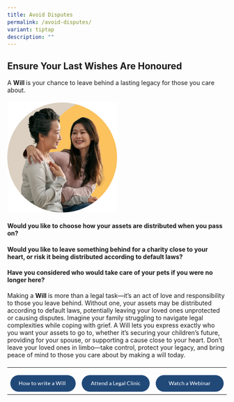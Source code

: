 ```yaml
---
title: Avoid Disputes
permalink: /avoid-disputes/
variant: tiptap
description: ""
---
```

<h2>Ensure Your Last Wishes Are Honoured</h2>
<p>A <strong>Will </strong>is your chance to leave behind a lasting legacy
for those you care about.</p>
<h4></h4>
<div class="isomer-image-wrapper">
<img style="width: 50%;" height="auto" width="100%" alt="" src="/images/img_will.png">
</div>
<h4>Would you like to choose how your assets are distributed when you pass on?</h4>
<h4>Would you like to leave something behind for a charity close to your heart, or risk it being distributed according to default laws?</h4>
<h4>Have you considered who would take care of your pets if you were no longer here?</h4>
<p>Making a <strong>Will </strong>is more than a legal task—it’s an act of
love and responsibility to those you leave behind. Without one, your assets
may be distributed according to default laws, potentially leaving your
loved ones unprotected or causing disputes. Imagine your family struggling
to navigate legal complexities while coping with grief. A Will lets you
express exactly who you want your assets to go to, whether it’s securing
your children’s future, providing for your spouse, or supporting a cause
close to your heart. Don’t leave your loved ones in limbo—take control,
protect your legacy, and bring peace of mind to those you care about by
making a will today.</p>
<h4></h4>
<table style="minWidth: 75px">
<colgroup>
<col>
<col>
<col>
</colgroup>
<tbody>
<tr>
<th rowspan="1" colspan="1">
<p></p><a class="isomer-image-wrapper" href="https://mylegacy.life.gov.sg/end-of-life-planning/write-a-will/"><img style="width: 100%" height="auto" width="100%" alt="" src="/images/btn_how_to_write_a_will.png"></a>
</th>
<th rowspan="1" colspan="1">
<p></p><a class="isomer-image-wrapper" href="https://www.probono.sg/get-legal-help/legal-guidance/the-general-public/legal-clinics-in-singapore/"><img style="width: 100%" height="auto" width="100%" alt="" src="/images/btn_attend_a_legal_clinic.png"></a>
</th>
<th rowspan="1" colspan="1">
<p></p><a class="isomer-image-wrapper" href="https://www.youtube.com/watch?v=QhbWwXA2xK4"><img style="width: 100%" height="auto" width="100%" alt="" src="/images/btn_watch_a_webinar.png"></a>
</th>
</tr>
</tbody>
</table>
<p></p>